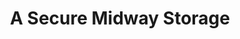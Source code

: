 ---
title: "A Secure Midway Storage"
url: /tonasket/a-secure-midway-storage/
shop: storage rental
---